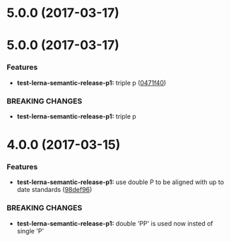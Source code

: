 <a name="5.0.0"></a>
# 5.0.0 (2017-03-17)



<a name="5.0.0"></a>
# 5.0.0 (2017-03-17)


### Features

* **test-lerna-semantic-release-p1:** triple p ([0471f40](https://github.com/elmariofredo/test-lerna-semantic-release/commit/0471f40))


### BREAKING CHANGES

* **test-lerna-semantic-release-p1:** triple p



<a name="4.0.0"></a>
# 4.0.0 (2017-03-15)


### Features

* **test-lerna-semantic-release-p1:** use double P to be aligned with up to date standards ([98def96](https://github.com/elmariofredo/test-lerna-semantic-release/commit/98def96))


### BREAKING CHANGES

* **test-lerna-semantic-release-p1:** double 'PP' is used now insted of single 'P'



